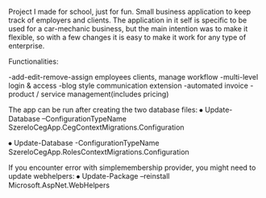 Project I made for school, just for fun.
Small business application to keep track of employers and clients.
The application in it self is specific to be used for a car-mechanic business,
but the main intention was to make it flexible, so with a few changes it is easy to make it work for any type of enterprise.


Functionalities:

  -add-edit-remove-assign employees clients, manage workflow
  -multi-level login & access
  -blog style communication extension
  -automated invoice
  -product / service management(includes pricing)
  
The app can be run after creating the two database files:
⦁	Update-Database –ConfigurationTypeName SzereloCegApp.CegContextMigrations.Configuration

⦁	Update-Database -ConfigurationTypeName SzereloCegApp.RolesContextMigrations.Configuration

If you encounter error with simplemembership provider, you might need to update webhelpers:
⦁ Update-Package –reinstall Microsoft.AspNet.WebHelpers
